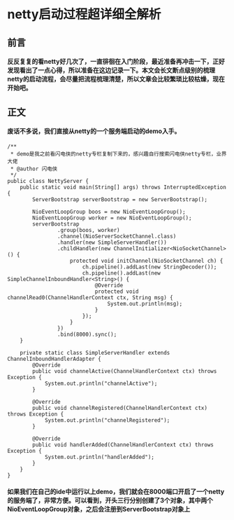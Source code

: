# netty启动过程超详细全解析
## 前言
#### 反反复复的看netty好几次了，一直徘徊在入门阶段，最近准备再冲击一下，正好发现看出了一点心得，所以准备在这边记录一下。本文会长文断点级别的梳理netty的启动流程，会尽量把流程梳理清楚，所以文章会比较繁琐比较枯燥，现在开始吧。
## 正文
#### 废话不多说，我们直接从netty的一个服务端启动的demo入手。
````
/**
 * demo是我之前看闪电侠的netty专栏复制下来的，感兴趣自行搜索闪电侠netty专栏，业界大佬
 * @author 闪电侠
 */
public class NettyServer {
    public static void main(String[] args) throws InterruptedException {
        ServerBootstrap serverBootstrap = new ServerBootstrap();

        NioEventLoopGroup boos = new NioEventLoopGroup();
        NioEventLoopGroup worker = new NioEventLoopGroup();
        serverBootstrap
                .group(boos, worker)
                .channel(NioServerSocketChannel.class)
                .handler(new SimpleServerHandler())
                .childHandler(new ChannelInitializer<NioSocketChannel>() {
                    protected void initChannel(NioSocketChannel ch) {
                        ch.pipeline().addLast(new StringDecoder());
                        ch.pipeline().addLast(new SimpleChannelInboundHandler<String>() {
                            @Override
                            protected void channelRead0(ChannelHandlerContext ctx, String msg) {
                                System.out.println(msg);
                            }
                        });
                    }
                })
                .bind(8000).sync();
    }

    private static class SimpleServerHandler extends ChannelInboundHandlerAdapter {
        @Override
        public void channelActive(ChannelHandlerContext ctx) throws Exception {
            System.out.println("channelActive");
        }

        @Override
        public void channelRegistered(ChannelHandlerContext ctx) throws Exception {
            System.out.println("channelRegistered");
        }

        @Override
        public void handlerAdded(ChannelHandlerContext ctx) throws Exception {
            System.out.println("handlerAdded");
        }
    }
}
````

#### 如果我们在自己的ide中运行以上demo，我们就会在8000端口开启了一个netty的服务端了，非常方便。可以看到，开头三行分别创建了3个对象，其中两个NioEventLoopGroup对象，之后会注册到ServerBootstrap对象上